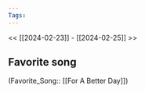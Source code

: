 ```yaml
---
Tags: 
---
```

 << [[2024-02-23]] - [[2024-02-25]] >> 
## Favorite song
(Favorite_Song:: [[For A Better Day]])
